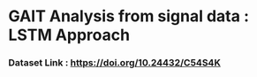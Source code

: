 # GAIT Analysis from signal data : LSTM Approach

### Dataset Link : https://doi.org/10.24432/C54S4K

